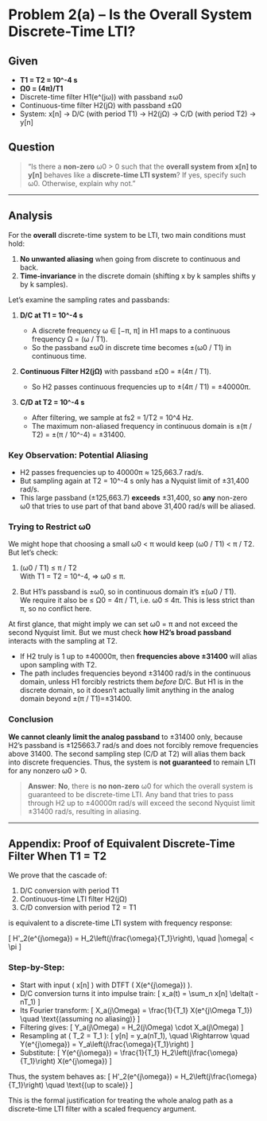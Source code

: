 # Problem 2(a) – Is the Overall System Discrete-Time LTI?

## Given
- **T1 = T2 = 10^-4 s**
- **Ω0 = (4π)/T1**
- Discrete-time filter H1(e^(jω)) with passband ±ω0
- Continuous-time filter H2(jΩ) with passband ±Ω0
- System: x[n] → D/C (with period T1) → H2(jΩ) → C/D (with period T2) → y[n]

## Question
> “Is there a **non-zero** ω0 > 0 such that the **overall system from x[n] to y[n]** behaves like a **discrete-time LTI system**? If yes, specify such ω0. Otherwise, explain why not.”

---

## Analysis

For the **overall** discrete-time system to be LTI, two main conditions must hold:

1. **No unwanted aliasing** when going from discrete to continuous and back.
2. **Time-invariance** in the discrete domain (shifting x by k samples shifts y by k samples).

Let’s examine the sampling rates and passbands:

1. **D/C at T1 = 10^-4 s**  
   - A discrete frequency ω ∈ [−π, π] in H1 maps to a continuous frequency Ω = (ω / T1).
   - So the passband ±ω0 in discrete time becomes ±(ω0 / T1) in continuous time.

2. **Continuous Filter H2(jΩ)** with passband ±Ω0 = ±(4π / T1).  
   - So H2 passes continuous frequencies up to ±(4π / T1) = ±40000π.

3. **C/D at T2 = 10^-4 s**  
   - After filtering, we sample at fs2 = 1/T2 = 10^4 Hz.  
   - The maximum non-aliased frequency in continuous domain is ±(π / T2) = ±(π / 10^-4) = ±31400.

### Key Observation: Potential Aliasing

- H2 passes frequencies up to 40000π ≈ 125,663.7 rad/s.
- But sampling again at T2 = 10^-4 s only has a Nyquist limit of ±31,400 rad/s.
- This large passband (±125,663.7) **exceeds** ±31,400, so **any** non-zero ω0 that tries to use part of that band above 31,400 rad/s will be aliased.

### Trying to Restrict ω0

We might hope that choosing a small ω0 < π would keep (ω0 / T1) < π / T2. But let’s check:

1. (ω0 / T1) ≤ π / T2  
   With T1 = T2 = 10^-4,
   ⇒ ω0 ≤ π.

2. But H1’s passband is ±ω0, so in continuous domain it’s ±(ω0 / T1).  
   We require it also be ≤ Ω0 = 4π / T1, i.e. ω0 ≤ 4π. This is less strict than π, so no conflict here.

At first glance, that might imply we can set ω0 = π and not exceed the second Nyquist limit. But we must check **how H2’s broad passband** interacts with the sampling at T2.

- If H2 truly is 1 up to ±40000π, then **frequencies above ±31400** will alias upon sampling with T2.
- The path includes frequencies beyond ±31400 rad/s in the continuous domain, unless H1 forcibly restricts them *before* D/C. But H1 is in the discrete domain, so it doesn’t actually limit anything in the analog domain beyond ±(π / T1)=±31400.

### Conclusion

**We cannot cleanly limit the analog passband** to ±31400 only, because H2’s passband is ±125663.7 rad/s and does not forcibly remove frequencies above 31400. The second sampling step (C/D at T2) will alias them back into discrete frequencies. Thus, the system is **not guaranteed** to remain LTI for any nonzero ω0 > 0.

> **Answer**: **No**, there is **no non-zero** ω0 for which the overall system is guaranteed to be discrete-time LTI. Any band that tries to pass through H2 up to ±40000π rad/s will exceed the second Nyquist limit ±31400 rad/s, resulting in aliasing.

---

## Appendix: Proof of Equivalent Discrete-Time Filter When T1 = T2

We prove that the cascade of:
1. D/C conversion with period T1
2. Continuous-time LTI filter H2(jΩ)
3. C/D conversion with period T2 = T1

is equivalent to a discrete-time LTI system with frequency response:

\[
H'_2(e^{j\omega}) = H_2\left(j\frac{\omega}{T_1}\right), \quad |\omega| < \pi
\]

### Step-by-Step:

- Start with input \( x[n] \) with DTFT \( X(e^{j\omega}) \).
- D/C conversion turns it into impulse train:
  \[
  x_a(t) = \sum_n x[n] \delta(t - nT_1)
  \]
- Its Fourier transform:
  \[
  X_a(j\Omega) = \frac{1}{T_1} X(e^{j\Omega T_1}) \quad 	\text{(assuming no
  aliasing)}
  \]
- Filtering gives:
  \[
  Y_a(j\Omega) = H_2(j\Omega) \cdot X_a(j\Omega)
  \]
- Resampling at \( T_2 = T_1 \):
  \[
  y[n] = y_a(nT_1), \quad \Rightarrow \quad Y(e^{j\omega}) = Y_a\left(j\frac{\omega}{T_1}\right)
  \]
- Substitute:
  \[
  Y(e^{j\omega}) = \frac{1}{T_1} H_2\left(j\frac{\omega}{T_1}\right) X(e^{j\omega})
  \]

Thus, the system behaves as:
\[
H'_2(e^{j\omega}) = H_2\left(j\frac{\omega}{T_1}\right) \quad 	\text{(up to scale)}
\]

This is the formal justification for treating the whole analog path as a discrete-time LTI filter with a scaled frequency argument.
